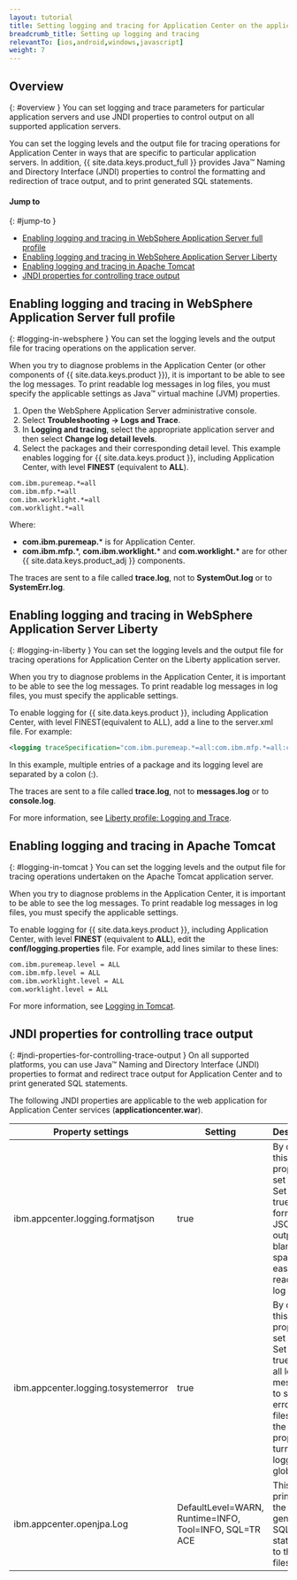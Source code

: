 ```yaml
---
layout: tutorial
title: Setting logging and tracing for Application Center on the application server
breadcrumb_title: Setting up logging and tracing
relevantTo: [ios,android,windows,javascript]
weight: 7
---
```

<!-- NLS_CHARSET=UTF-8 -->
## Overview
{: #overview }
You can set logging and trace parameters for particular application servers and use JNDI properties to control output on all supported application servers.

You can set the logging levels and the output file for tracing operations for Application Center in ways that are specific to particular application servers. In addition, {{ site.data.keys.product_full }} provides Java™ Naming and Directory Interface (JNDI) properties to control the formatting and redirection of trace output, and to print generated SQL statements.

#### Jump to
{: #jump-to }
* [Enabling logging and tracing in WebSphere Application Server full profile](#logging-in-websphere)
* [Enabling logging and tracing in WebSphere Application Server Liberty](#logging-in-liberty)
* [Enabling logging and tracing in Apache Tomcat](#logging-in-tomcat)
* [JNDI properties for controlling trace output](#jndi-properties-for-controlling-trace-output)

## Enabling logging and tracing in WebSphere Application Server full profile
{: #logging-in-websphere }
You can set the logging levels and the output file for tracing operations on the application server.

When you try to diagnose problems in the Application Center (or other components of {{ site.data.keys.product }}), it is important to be able to see the log messages. To print readable log messages in log files, you must specify the applicable settings as Java™ virtual machine (JVM) properties.

1. Open the WebSphere  Application Server administrative console.
2. Select **Troubleshooting → Logs and Trace**.
3. In **Logging and tracing**, select the appropriate application server and then select **Change log detail levels**.
4. Select the packages and their corresponding detail level. This example enables logging for {{ site.data.keys.product }}, including Application Center, with level **FINEST** (equivalent to **ALL**).

```xml
com.ibm.puremeap.*=all
com.ibm.mfp.*=all
com.ibm.worklight.*=all
com.worklight.*=all
```

Where:

* **com.ibm.puremeap.*** is for Application Center.
* **com.ibm.mfp.**\*, **com.ibm.worklight.*** and **com.worklight.*** are for other {{ site.data.keys.product_adj }} components.

The traces are sent to a file called **trace.log**, not to **SystemOut.log** or to **SystemErr.log**.

## Enabling logging and tracing in WebSphere Application Server Liberty
{: #logging-in-liberty }
You can set the logging levels and the output file for tracing operations for Application Center on the Liberty application server.

When you try to diagnose problems in the Application Center, it is important to be able to see the log messages. To print readable log messages in log files, you must specify the applicable settings.

To enable logging for {{ site.data.keys.product }}, including Application Center, with level FINEST(equivalent to ALL), add a line to the server.xml file. For example:

```xml
<logging traceSpecification="com.ibm.puremeap.*=all:com.ibm.mfp.*=all:com.ibm.worklight.*=all:com.worklight.*=all"/>
```

In this example, multiple entries of a package and its logging level are separated by a colon (:).

The traces are sent to a file called **trace.log**, not to **messages.log** or to **console.log**.

For more information, see [Liberty profile: Logging and Trace](http://www.ibm.com/support/knowledgecenter/SSEQTP_8.5.5/com.ibm.websphere.wlp.doc/ae/rwlp_logging.html?cp=SSEQTP_8.5.5%2F1-16-0-0&view=kc).

## Enabling logging and tracing in Apache Tomcat
{: #logging-in-tomcat }
You can set the logging levels and the output file for tracing operations undertaken on the Apache Tomcat application server.

When you try to diagnose problems in the Application Center, it is important to be able to see the log messages. To print readable log messages in log files, you must specify the applicable settings.

To enable logging for {{ site.data.keys.product }}, including Application Center, with level **FINEST** (equivalent to **ALL**), edit the **conf/logging.properties** file. For example, add lines similar to these lines:

```xml
com.ibm.puremeap.level = ALL
com.ibm.mfp.level = ALL
com.ibm.worklight.level = ALL
com.worklight.level = ALL
```

For more information, see [Logging in Tomcat](http://tomcat.apache.org/tomcat-7.0-doc/logging.html).

## JNDI properties for controlling trace output
{: #jndi-properties-for-controlling-trace-output }
On all supported platforms, you can use Java™ Naming and Directory Interface (JNDI) properties to format and redirect trace output for Application Center and to print generated SQL statements.

The following JNDI properties are applicable to the web application for Application Center services (**applicationcenter.war**).

| Property settings | Setting | Description |
|-------------------|---------|-------------|
| ibm.appcenter.logging.formatjson | true | By default, this property is set to false. Set it to true to format JSON output with blank spaces, for easier reading in log files. |
| ibm.appcenter.logging.tosystemerror | true | By default, this property is set to false. Set it to true to print all log messages to system error in log files. Use the property to turn on logging globally. |
| ibm.appcenter.openjpa.Log | DefaultLevel=WARN, Runtime=INFO, Tool=INFO, SQL=TR  ACE | This setting prints all the generated SQL statements to the log files. |
